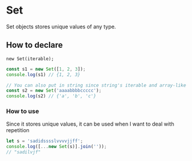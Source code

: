 # Set
Set objects stores unique values of any type.

## How to declare
`new Set(iterable);`<br>

```js
const s1 = new Set([1, 2, 3]);
console.log(s1) // {1, 2, 3}

// You can also put in string since string's iterable and array-like
const s2 = new Set('aaaabbbbccccc');
console.log(s2) // {'a', 'b', 'c'}
```

### How to use 

Since it stores unique values, it can be used when I want to deal with repetition 
```js
let s = 'sadidsssslvvvvjjff';
console.log([...new Set(s)].join('')); 
// "sadilvjf"
```

